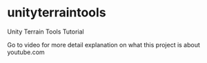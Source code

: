 # unityterraintools
Unity Terrain Tools Tutorial

Go to video for more detail explanation on what this project is about
youtube.com
